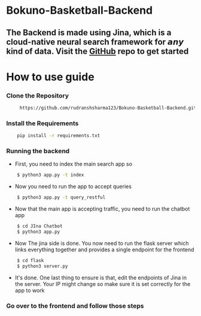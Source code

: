# Bokuno-Basketball-Backend

## The Backend is made using Jina, which is a cloud-native neural search framework for 𝙖𝙣𝙮 kind of data. Visit the <a href="https://github.com/jina-ai/jina">GitHub</a> repo to get started

# How to use guide


### Clone the Repository

```bash
     https://github.com/rudranshsharma123/Bokuno-Basketball-Backend.git
```

### Install the Requirements

```bash
    pip install -r requirements.txt
```

### Running the backend

-   First, you need to index the main search app so

```bash
    $ python3 app.py -t index
```
-  Now you need to run the app to accept queries

```bash
    $ python3 app.py -t query_restful
```
- Now that the main app is accepting traffic, you need to run the chatbot app

```bash
    $ cd JIna Chatbot
    $ python3 app.py
```
- Now The jina side is done. You now need to run the flask server which links everything together and provides a single endpoint for the frontend
```bash
    $ cd flask
    $ python3 server.py
```
- It's done. One last thing to ensure is that, edit the endpoints of Jina in the server. Your IP might change so make sure it is set correctly for the app to work

### Go over to the frontend and follow those steps


